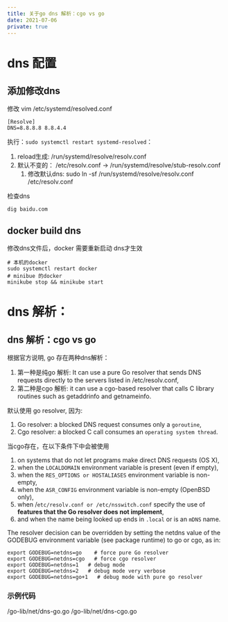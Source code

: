 ```yaml
---
title: 关于go dns 解析：cgo vs go
date: 2021-07-06
private: true
---
```

# dns 配置
## 添加修改dns
修改 vim /etc/systemd/resolved.conf 

```
[Resolve]
DNS=8.8.8.8 8.8.4.4
```

执行：`sudo systemctl restart systemd-resolved`：
1. reload生成: /run/systemd/resolve/resolv.conf
2. 默认不变的： /etc/resolv.conf -> /run/systemd/resolve/stub-resolv.conf
    1. 修改默认dns: sudo ln -sf /run/systemd/resolve/resolv.conf   /etc/resolv.conf

检查dns

    dig baidu.com

## docker build dns
修改dns文件后，docker 需要重新启动 dns才生效

    # 本机的docker 
    sudo systemctl restart docker
    # minibue 的docker
    minikube stop && minikube start

# dns 解析：
## dns 解析：cgo vs go
根据官方说明, go 存在两种dns解析：
1. 第一种是纯go 解析: It can use a pure Go resolver that sends DNS requests directly to the servers listed in /etc/resolv.conf, 
2. 第二种是cgo 解析: it can use a cgo-based resolver that calls C library routines such as getaddrinfo and getnameinfo.

默认使用 go resolver, 因为:
1. Go resolver: a blocked DNS request consumes only a `goroutine`, 
2. Cgo resolver: a blocked C call consumes an `operating system thread`. 

当cgo存在，在以下条件下中会被使用
1. on systems that do not let programs make direct DNS requests (OS X), 
2. when the `LOCALDOMAIN` environment variable is present (even if empty), 
2. when the `RES_OPTIONS or HOSTALIASES` environment variable is non-empty, 
3. when the `ASR_CONFIG` environment variable is non-empty (OpenBSD only), 
4. when /`etc/resolv.conf or /etc/nsswitch.conf` specify the use of **features that the Go resolver does not implement**, 
7. and when the name being looked up ends in `.local` or is an `mDNS` name.

The resolver decision can be overridden by setting the netdns value of the GODEBUG environment variable (see package runtime) to go or cgo, as in:

    export GODEBUG=netdns=go    # force pure Go resolver
    export GODEBUG=netdns=cgo   # force cgo resolver
    export GODEBUG=netdns=1   # debug mode
    export GODEBUG=netdns=2   # debug mode very verbose
    export GODEBUG=netdns=go+1   # debug mode with pure go resolver

### 示例代码
/go-lib/net/dns-go.go
/go-lib/net/dns-cgo.go